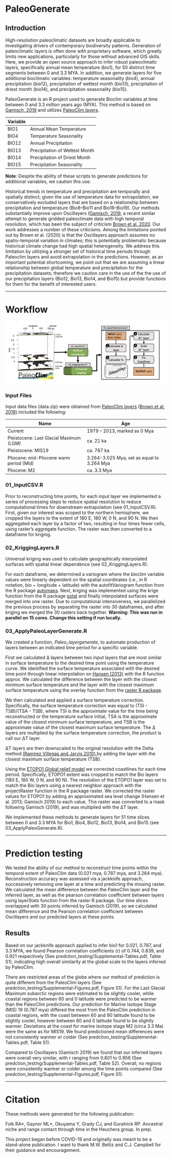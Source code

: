 # PaleoGenerate

## Introduction  

High-resolution paleoclimatic datasets are broadly applicable to investigating drivers of contemporary biodiversity patterns. Generation of paleoclimatic layers is often done with proprietary software, which greatly limits new applications, particularly for those without advanced GIS skills. Here, we provide an open source approach to infer robust paleoclimatic layers, specifically annual mean temperature (bio1), for 50 distinct time segments between 0 and 3.3 MYA. In addition, we generate layers for five additional bioclimatic variables: temperature seasonality (bio4), annual precipitation (bio12), precipitation of wettest month (bio13), precipitation of driest month (bio14), and precipitation seasonality (bio15). 

PaleoGenerate is an R project used to generate Bioclim variables at time between 0 and 3.3 million years ago (MYA). This method is based on [Gamisch, 2019](https://onlinelibrary.wiley.com/doi/full/10.1111/geb.12979) and utilizes [PaleoClim layers](http://paleoclim.org/). 

  

| Variable |  |
| ------------ | ------------- |
| BIO1 | Annual Mean Temperature |
| BIO4 | Temperature Seasonality |
| BIO12 | Annual Precipitation |
| BIO13 | Precipitation of Wettest Month |
| BIO14 | Precipitation of Driest Month |
| BIO15 | Precipitation Seasonality |
 


**Note**: Despite the ability of these scripts to generate predictions for additional variables, we caution this use. 

Historical trends in temperature and precipitation are temporally and spatially distinct; given the use of temperature data for extrapolation, we conservatively excluded layers that are based on a relationship between precipitation and temperature (Bio8–Bio11 and Bio16–Bio19). Our methods substantially improve upon Oscillayers [(Gamisch, 2019](https://onlinelibrary.wiley.com/doi/full/10.1111/geb.12979), a recent similar attempt to generate gridded paleoclimate data with high temporal resolution, which has been the subject of criticism [Brown et al. 2020](https://onlinelibrary.wiley.com/doi/full/10.1111/geb.13103). Our work addresses a number of these criticisms. Among the limitations pointed out by Brown et al. (2020)  is that the Oscillayers approach assumes no spatio-temporal variation in climates; this is potentially problematic because historical climate change had high spatial heterogeneity. We address this limitation by utilizing a stronger set of historical time periods through Paleoclim layers and avoid extrapolation in the predictions. However, as an important potential shortcoming, we point out that we are assuming a linear relationship between global temperature and precipitation for the precipitation datasets; therefore we caution care in the use of the the use of our precipitation layers (Bio12, Bio13, Bio14, and Bio15) but provide functions for them for the benefit of interested users. 

---

# Workflow
![Figure 1: Flowchart of workflow for generating layers with PaleoGenerate. Red points in Hansen plot indicate the corresponding surface temperature for each time point included.](Workflow.jpg)


### Input Files
Input data files (data.zip) were obtained from [PaleoClim layers](http://paleoclim.org/) ([Brown et al. 2018)](https://www.nature.com/articles/sdata2018254) included the following:

| Name | Age |
| ------------ | ------------- |
| Current | 1979 – 2013, marked as 0 Mya |
| Pleistocene: Last Glacial Maximum (LGM) | ca. 21 ka |
| Pleistocene: MIS19 | ca. 787 ka |
| Pliocene: mid-Pliocene warm period (Mid) | 3.264-3.025 Mya, set as equal to 3.264 Mya|
| Pliocene: M2 | ca. 3.3 Mya |


### 01_InputCSV.R
Prior to reconstructing time points, for each input layer we implemented a series of processing steps to reduce spatial resolution to reduce computational times for downstream extrapolation (see 01_InputCSV.R). First, given our interest was scoped to the northern hemisphere, we cropped the layers to the extent of 180 E, 180 W, 0 N, and 90 N. We then aggregated each layer by a factor of two, resulting in four times fewer cells, using raster’s aggregate function. The raster was then converted to a dataframe for kriging. 

### 02_KriggingLayers.R
Universal kriging was used to calculate geographically interpolated surfaces with spatial linear dependence (see 02_KriggingLayers.R). 

For each dataframe, we determined a variogram where the bioclim variable values were linearly dependent on the spatial coordinates (i.e., in R notation, bio ~ longitude + latitude) with the autofitVariogram function from the R package [automaps](https://cran.r-project.org/web/packages/automap/index.html). Next, kriging was implemented using the krige function from the R package [gstat](https://cran.microsoft.com/snapshot/2019-05-02/web/packages/gstat/gstat.pdf) and finally interpolated surfaces were merged into one raster. Due to computational intensiveness, we parallelized the previous process by separating the raster into 30 dataframes, and after kriging we merged the 30 rasters back together. **Warning: This was run in parallel on 15 cores. Change this setting if run locally.**

 
### 03_ApplyPaleoLayerGenerate.R
We created a function, *Paleo_layergenerate*, to automate production of layers between an indicated time period for a specific variable.    

First we calculated Δ layers between two input layers that are most similar in surface temperature to the desired time point using the temperature curve. We identified the surface temperature associated with the desired time point through linear interpolation on [Hansen (2013)](https://royalsocietypublishing.org/doi/10.1098/rsta.2012.0294) with the R function approx. We calculated the difference between the layer with the closest minimum surface temperature and the layer with the closest maximum surface temperature using the overlay function from the [raster R package](https://cran.r-project.org/web/packages/raster/index.html).    

We then calculated and applied a surface temperature correction. Specifically, the surface temperature correction was equal to (TSI - TSB)/(TSA - TSB), where TSI is the approximate value for the time being reconstructed or the temperature surface initial, TSA is the approximate value of the closest minimum surface temperature, and TSB is the approximate value of the closest maximum surface temperature. The Δ layers are multiplied by the surface temperature correction, the product is call our ΔT layer.

ΔT layers are then downscaled to the original resolution with the Delta method [(Ramírez Villegas and Jarvis 2010)
](https://cgspace.cgiar.org/handle/10568/90731) by adding the layer with the closest maximum surface temperature (TSB).

Using the [ETOPO1 Global relief model](https://www.ncei.noaa.gov/access/metadata/landing-page/bin/iso?id=gov.noaa.ngdc.mgg.dem:316) we corrected coastlines for each time period. Specifically, ETOPO1 extent was cropped to match the Bio layers (180 E, 180 W, 0 N, and 90 N). The resolution of the ETOPO1 layer was set to match the Bio layers using a nearest neighbor approach with the projectRaster function in the R package raster. We corrected the raster values for ETOPO1 by adding an approximated sea level change  (Hansen et al. 2013; Gamisch 2019) to each value. This raster was converted to a mask following Gamisch (2019), and was multiplied with the ΔT layer.

We implemented these methods to generate layers for 51 time slices between 0 and 3.3 MYA for Bio1, Bio4, Bio12, Bio13, Bio14, and Bio15 (see 03_ApplyPaleoGenerate.R).

---

# Prediction testing    

We tested the ability of our method to reconstruct time points within the temporal extent of PaleoClim data (0.021 mya, 0.787 mya, and 3.264 mya). Reconstruction accuracy was assessed via a jackknife approach, successively removing one layer at a time and predicting the missing raster. We calculated the mean difference between the PaleoClim layer and the inferred layer, as well as the pearson correlation coefficient between layers using layerStats function from the raster R package. Our time slices overlapped with 30 points inferred by Gamisch (2019), so we calculated mean difference and the Pearson correlation coefficient between Oscillayers and our predicted layers at these points. 

## Results    
 
Based on our jackknife approach applied to infer bio1 for 0.021, 0.787, and 3.3 MYA, we found Pearson correlation coefficients (r) of 0.744, 0.839, and 0.921 respectively (See predction_testing/Supplemental-Tables.pdf, Table S1), indicating high overall similarity at the global scale to the layers inferred by PaleoClim. 

There are restricted areas of the globe where our method of prediction is quite different from the PaleoClim layers (See predction_testing/Supplemental-Figures.pdf, Figure S1). For the Last Glacial Maximum subarctic regions were estimated to be slightly cooler, while coastal regions between 60 and 0 latitude were predicted to be warmer than the PaleoClim predictions. Our prediction for Marine Isotope Stage (MIS) 19 (0.787 mya) differed the most from the PaleoClim prediction in coastal regions, with the coast between 60 and 90 latitude found to be slightly cooler, however between 60 and 0 latitude found to be slightly warmer. Deviations at the coast for marine isotope stage M2 (circa 3.3 Ma) were the same as for MIS19. We found predictioned mean differences were not consistently warmer or colder (See predction_testing/Supplemental-Tables.pdf, Table S1). 

Compared to Oscillayers (Gamisch 2019) we found that our inferred layers were overall very similar, with r ranging from 0.801 to 0.956 (See predction_testing/Supplemental-Tables.pdf, Table S2). Overall, no regions were consistently warmer or colder among the time points compared (See predction_testing/Supplemental-Figures.pdf, Figure S1).  



---

# Citation 

These methods were generated for the following publication:

Folk RA*, Gaynor ML*, Okuyama Y, Grady CJ, and Guralnick RP. Ancestral niche and range contact through time in the Heuchera group. In prep. 

This project began before COVID-19 and originally was meant to be a stand-alone publication. I want to thank M.W. Beltiz and C.J. Campbell for their guidance and encouragement. 

